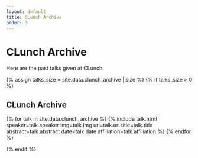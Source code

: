 ```yaml
---
layout: default
title: CLunch Archive
order: 3
---
```

# CLunch Archive
Here are the past talks given at CLunch.

{% assign talks_size = site.data.clunch_archive | size %}
{% if talks_size > 0 %}
  <p>
  <h2>CLunch Archive</h2>

  {% for talk in site.data.clunch_archive %}
    {% include talk.html speaker=talk.speaker img=talk.img url=talk.url title=talk.title abstract=talk.abstract date=talk.date affiliation=talk.affiliation %}
  {% endfor %}
  </p>
{% endif %}
